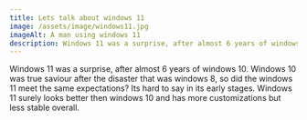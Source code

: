 ```yaml
---
title: Lets talk about windows 11
image: /assets/image/windows11.jpg
imageAlt: A man using windows 11
description: Windows 11 was a surprise, after almost 6 years of windows 10. Windows 10 was true saviour after the disaster that was windows 8, so did the windows 11 meet the same expectations? Its hard to say in its early stages. Windows 11 surely looks better then windows 10 and has more customizations but less stable overall.
---
```

Windows 11 was a surprise, after almost 6 years of windows 10. Windows 10 was true saviour after the disaster that was windows 8, so did the windows 11 meet the same expectations? Its hard to say in its early stages. Windows 11 surely looks better then windows 10 and has more customizations but less stable overall.